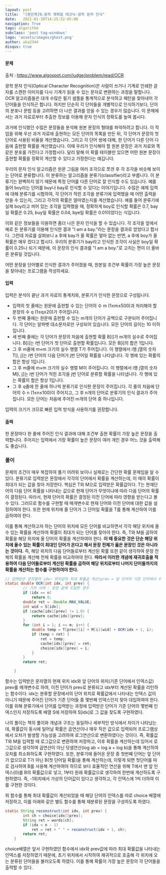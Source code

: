 ```yaml
---
layout: post
title:  "[종만북]9.동적 계획법 테크닉-광학 문자 인식"
date:   2021-01-30T14:25:52-05:00
navigation: True
tags: algorithm
subclass: 'post tag-windows'
logo: 'assets/images/ghost.png'
author: aka2344
disqus: true
---
```

#### 문제

출처 : https://www.algospot.com/judge/problem/read/OCR

광학 문자 인식(Optical Character Recognition)은 사람이 쓰거나 기계로 인쇄한 글자를 스캔한 이미지를 다시 기계가 읽을 수 있는 문자로 변환하는 과정을 말합니다. OCR 알고리즘들은 대개 수많은 필기 샘플을 통계적으로 분석하고 패턴을 찾아내어 각 단어들을 인식하곤 합니다. 하지만 단순히 각 단어들을 개별적으로 인식하기보다, 단어의 분포나 문법 등을 고려하면 더 나은 결과를 얻을 수 있는 경우가 많습니다. 이 문제에서는 과거 자료로부터 추출한 정보를 이용해 문자 인식의 정확도를 높여 봅시다.

과거에 인식했던 수많은 문장들을 분석해 원본 문장의 형태를 파악하려고 합니다. 이 작업을 위해 우선 과거 자료에 출현하는 모든 단어의 목록을 만든 뒤, 각 단어가 문장의 첫 단어로 사용된 비율을 계산했습니다. 그리고 각 단어 쌍에 대해, 한 단어가 다른 단어 다음에 출현할 확률을 계산했습니다. 이때 우리가 인식해야 할 원본 문장은 과거 자료와 똑같은 분포를 가진다고 가정합시다. 달리 말해 이 확률 테이블만 있으면 어떤 원본 문장이 출현할 확률을 정확히 계산할 수 있다고 가정한다는 얘깁니다.

우리의 문자 인식 알고리즘은 원문 그림을 여러 조각으로 쪼갠 후 각 조각을 비슷해 보이는 단어로 분류합니다. 이 분류하는 알고리즘을 분류기(classifier)라고 부릅니다. 이 분류기는 완벽하지 않기 때문에 특정 단어를 다른 단어로 잘 인식할 수도 있습니다. 예를 들어 boy라는 단어를 buy나 bay로 인식할 수 있다는 이야기입니다. 수많은 예제 입력에 대해 분류기를 시험하여, 각 단어가 적힌 조각을 분류기에 입력했을 때 어떤 출력을 얻을 수 있는지, 그리고 각각의 확률은 얼마였는지를 계산했습니다. 예를 들어 분류기에 실제 boy라고 씌어 있는 조각을 입력했을 때, 정확하게 boy로 인식할 확률은 0.7, bay일 확률은 0.25, buy일 확률은 0.04, bye일 확률은 0.01이었다는 식입니다.

이와 같은 정보들을 이용하면 좀더 나은 문자 인식을 할 수 있습니다. 각 조각을 앞에서 예로 든 분류기를 이용해 인식한 결과 "I am a bay."라는 문장을 결과로 얻었다고 합시다. 그런데 자료를 살펴보니 a 후에 bay가 올 확률은 얼마 없는 반면, a 후에 boy가 올 확률은 매우 컸다고 합시다. 우리의 분류기가 bay라고 인식한 조각이 사실은 boy일 확률이 0.25나 되기 때문에, 이 문장의 인식 결과를 "I am a boy."로 고치는 편이 더 올바른 분류일 것입니다.

어떤 문장을 단어별로 인식한 결과가 주어졌을 때, 원본일 조건부 확률이 가장 높은 문장을 찾아내는 프로그램을 작성하세요.



#### 입력

입력은 분석이 끝난 과거 자료의 통계치와, 분류기가 인식한 문장으로 구성됩니다.

- 입력의 첫 줄에는 원문에 출현할 수 있는 단어의 수 m (1≤m≤500)과 처리해야 할 문장의 수 q (1≤q≤20)가 주어집니다.
- 두 번째 줄에는 원문에 출현할 수 있는 m개의 단어가 공백으로 구분되어 주어집니다. 각 단어는 알파벳 대소문자로만 구성되어 있습니다. 모든 단어의 길이는 10 이하입니다.
- 세 번째 줄에는 각 단어가 문장의 처음에 출현할 확률 B[i]가 m개의 실수로 주어집니다. B[i]는 i번 단어가 첫 단어로 출현할 확률입니다. 모든 B[i]의 합은 1입니다.
- 그 후 m줄에 m×m 크기의 실수 행렬 T가 주어집니다. 이 행렬에서 i행 j열의 숫자 T[i, j]는 i번 단어의 다음 단어가 j번 단어일 확률을 나타냅니다. 각 행에 있는 확률의 합은 항상 1입니다.
- 그 후 m줄에 m×m 크기의 실수 행렬 M이 주어집니다. 이 행렬에서 i행 j열의 숫자 M[i, j]는 i번 단어가 적힌 조각을 j번 단어로 분류할 확률을 나타냅니다. 각 행에 있는 확률의 합은 항상 1입니다.
- 그 후 q줄에 한 줄에 하나씩 분류기로 인식한 문장이 주어집니다. 각 줄의 처음에 단어의 수 n (1≤n≤100)이 주어지고, 그 후 n개의 단어로 분류기의 인식 결과가 주어집니다. 모든 단어는 처음에 주어진 m개의 단어 중 하나입니다.

입력의 크기가 크므로 빠른 입력 방식을 사용하기를 권장합니다.



#### 출력

한 문장마다 한 줄에 주어진 인식 결과에 대해 조건부 출현 확률이 가장 높은 문장을 출력합니다. 주어지는 입력에서 가장 확률이 높은 문장이 여러 개인 경우 어느 것을 출력해도 좋습니다.



### 풀이

문제의 조건이 매우 복잡하여 풀기 어려워 보이나 실제로는 간단한 확률 문제임을 알 수 있다. 분류기로 입력받은 문장에서 각각의 단어에서 확률을 계산하는데, 이 때의 확률이 최대가 되는 값을 찾아 저장한다. 핵심은 T와 M으로 입력받은 확률값이다. T는 현재단어의 다음 단어 확률을 나타내는 값으로 현재 단어가 무엇이냐에 따라 다음 단어의 확률이 결정된다. 따라서, 현재 단어의 확률은 결정된 이전 단어에 따라 영향을 받는다고 볼 수 있다. 그러므로 함수를 구현할 때 매개변수로 현재 단어와 이전 단어에 대한 값을 설정하여야 한다. 또한 현재 위치에 올 단어가 그 단어일 확률을 T를 통해 계산하여 이를 곱하여야 한다.

이를 통해 계산하고자 하는 단어의 위치에 모든 단어를 비교하면서 각각 해당 위치에 올 수 있는 확률을 계산하여 확률이 최대가 되는 단어를 찾아야 한다. 즉, T와 M을 곱하여 확률을 해당 위치에 올 단어의 확률을 계산하여야 한다. **이 때 중요한 것은 단순 해당 위치에 올수 있는 확률이 최대인 단어가 온다고 해서 문장 전체가 옳은 문장인 것은 아니라는 것이다.** 즉, 해당 위치의 다음 단어들로부터 계산된 확률 또한 같이 생각하여 문장 전체의 확률을 계산해 전체 확률을 비교하여야 한다. **따라서 이러한 개념에 재귀호출을 적용하여 다음 단어들로부터 계산된 확률을 곱하여 해당 위치로부터 나머지 단어들까지의 확률을 계산하는 함수를 구현하여야 한다.**



```java
// 입력받은 문자열의 idx~ 위치값의 최대 확률값 계산(prev = 앞 단어의 기준 단어에서 위치)
static double OCR(int idx, int prev) {
		// 기저 사례 : 문장 끝에 도달한 경우
		if (idx == n)
			return 0;
		double ret = -Double.MAX_VALUE;
		int wid = S[idx];
		if (cache[idx][prev] != 1.0) {
			return cache[idx][prev];
		}
		for (int i = 1; i <= m; i++) {
			double temp = T[prev][i] + M[i][wid] + OCR(idx + 1, i);
			if (temp > ret) {
				ret = temp;
				cache[idx][prev] = ret;
				choice[idx][prev] = i;
			}
		}
		return ret;

	}
```

함수는 입력받은 문자열의 현재 위치 idx와 앞 단어의 위치(기준 단어에서 인덱스값) prev를 매개변수로 하여, 이전 단어가 prev로 분류되고 idx부터 계산된 확률을 리턴하는 함수이다. idx는 분류할 문장에서의 단어 위치로 확률값에서 나타내는 인덱스 값이 아니기 때문에 주어진 단어가 기준 단어들 중 몇번째 인덱스인지 찾아 대입하여야 한다. 이를 위해 분류기에서 단어를 입력받는 과정에 입력받은 단어가 기준 단어의 몇번째 인덱스인지 저장하도록 배열 S에 저장하여 S[idx]로 그 값을 찾도록 구현하였다.

나의 풀이는 책의 풀이와 개념과 구조는 동일하나 세부적인 방식에서 차이가 나타났는데, 확률값이 동시에 일어날 확률은 곱연산이나 매우 작은 값으로 입력되어 프로그램상에서 오차가 발생할 가능성을 고려하여 로그연산으로 변환하였다는 것이다. 즉, 확률값 T와 M을 입력할 때 로그값으로 변환하여 저장하고, 이후 확률을 계산하는데 있어서 로그값으로 생각하여 곱연산이 아닌 덧셈연산(log ab = log a + log b)을 통해 계산하여 오차를 최소화하도록 구현하였다. 또한, 분류기에 들어온 문장 중 첫번째 단어는 앞 단어가 없으므로 T가 아닌 B(첫 단어일 확률)을 통해 계산하는데, 이렇게 되면 첫단어를 따로 검사하여 B를 사용해 계산하여야 하므로 보다 효율적인 연산을 위해 T에서 맨 앞 인덱스(0)를 B의 확률값으로 넣고, 1부터 원래 확률값으로 생각하여 한번에 계산하도록 구현하였다. 즉, -1위치에서 가상의 단어값이 있다고 생각하고, 각 인덱스에 1씩 더하여 이를 구현한 것이다.

위 함수를 통해 최대 확률값이 계산되었을 때 해당 단어의 인덱스를 따로 choice 배열에 저장하고, 이를 아래와 같은 별도 함수를 통해 재분류된 문장을 구성하도록 하였다.

```java
static String reconstruct(int idx, int prev) {
		int ch = choice[idx][prev];
		String ret = words[ch];
		if (idx < n - 1)
			ret = ret + " " + reconstruct(idx + 1, ch);
		return ret;
	}
```

choice배열은 앞서 구현하였던 함수에서 idx와 prev값에 따라 최대 확률값을 나타내는 인덱스를 저장하였기 때문에, 초기 위치에서 시작하여 재귀적으로 호출해 각 위치에 오는 분류된 단어들을 불러오도록 하였다. 이를 통해 확률이 가장 높은 문장의 각 단어들을 출력할 수 있다.